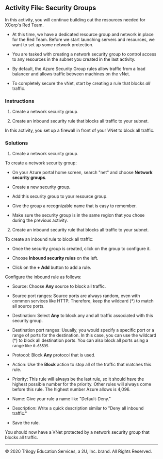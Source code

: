 ## Activity File: Security Groups

In this activity, you will continue building out the resources needed for XCorp's Red Team.

- At this time, we have a dedicated resource group and network in place for the Red Team. Before we start launching servers and resources, we want to set up some network protection. 

- You are tasked with creating a network security group to control access to any resources in the subnet you created in the last activity.

- By default, the Azure Security Group rules allow traffic from a load balancer and allows traffic between machines on the vNet.

- To completely secure the vNet, start by creating a rule that blocks _all_ traffic.

### Instructions

1. Create a network security group. 

2. Create an inbound security rule that blocks all traffic to your subnet. 

In this activity, you set up a firewall in front of your VNet to block all traffic.

### Solutions

1. Create a network security group. 

To create a network security group:

- On your Azure portal home screen, search "net" and choose **Network security groups**. 

- Create a new security group.

- Add this security group to your resource group.

- Give the group a recognizable name that is easy to remember.

- Make sure the security group is in the same region that you chose during the previous activity.

2. Create an inbound security rule that blocks all traffic to your subnet. 

To create an inbound rule to block all traffic:

- Once the security group is created, click on the group to configure it.

- Choose **Inbound security rules** on the left.

- Click on the **+ Add** button to add a rule.

Configure the inbound rule as follows:

- Source: Choose **Any** source to block all traffic.

- Source port ranges: Source ports are always random, even with common services like HTTP. Therefore, keep the wildcard (*) to match all source ports.

- Destination: Select **Any** to block any and all traffic associated with this security group.

- Destination port ranges: Usually, you would specify a specific port or a range of ports for the destination. In this case, you can use the wildcard (*) to block all destination ports. You can also block all ports using a range like `0-65535`.

- Protocol: Block **Any** protocol that is used.

- Action: Use the **Block** action to stop all of the traffic that matches this rule.

- Priority: This rule will always be the last rule, so it should have the highest possible number for the priority. Other rules will always come before this rule. The highest number Azure allows is 4,096.

- Name: Give your rule a name like "Default-Deny."

- Description: Write a quick description similar to "Deny all inbound traffic."

- Save the rule.

You should now have a VNet protected by a network security group that blocks all traffic.

---

© 2020 Trilogy Education Services, a 2U, Inc. brand. All Rights Reserved.